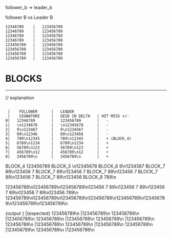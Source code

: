 follower_b -> leader_b 

follower B  vs Leader B
```
12346789    |   123456789   
12346789    |   123456789   
12346789    |   123456789   
12346789    |   123456789   
123456789   |   123456789  
123456789   |   123456789  
123456789   |   123456789  
123456789   |   123456789  
```

# BLOCKS
-----
// explanation
```
 
 |    FOLLOWER      |   LEADER
 |    SIGNATURE     |   UESD IN DELTA   | HIT MISS +/-
0|   12346789       |   123456789       |   -
1|   \n1234678      |   \n12345678      |   -
2|   9\n123467      |   9\n1234567      |   -
3|   89\n12346      |   89\n123456      |   -
4|   789\n12345     |   789\n12345      |   + (BLOCK_4)
5|   6789\n1234     |   6789\n1234      |   + 
6|   56789\n123     |   56789\n123      |   +
7|   456789\n12     |   456789\n12      |   +
8|   3456789\n      |   3456789\n       |   +
```




BLOCK_4 123456789
BLOCK_5 \n12345678
BLOCK_6 9\n1234567 
BLOCK_7 89\n123456 
7
BLOCK_7 89\n123456
7
BLOCK_7 89\n123456
7
BLOCK_7 89\n123456
7
BLOCK_7 89\n123456
BLOCK_8 789\n

123456789\n123456789\n123456789\n123456 7 89\n123456 7 89\n123456 7 89\n123456 7 89\n123456 789\n
123456789\n123456789\n123456789\n123456789\n123456789\n123456789\n123456789\n123456789\n

{output }   |{expected}
123456789\n |123456789\n
123456789\n |123456789\n
123456789\n |123456789\n
123456789\n |123456789\n
123456789\n |123456789\n
123456789\n |123456789\n
123456789\n |123456789\n
123456789\n |123456789\n
